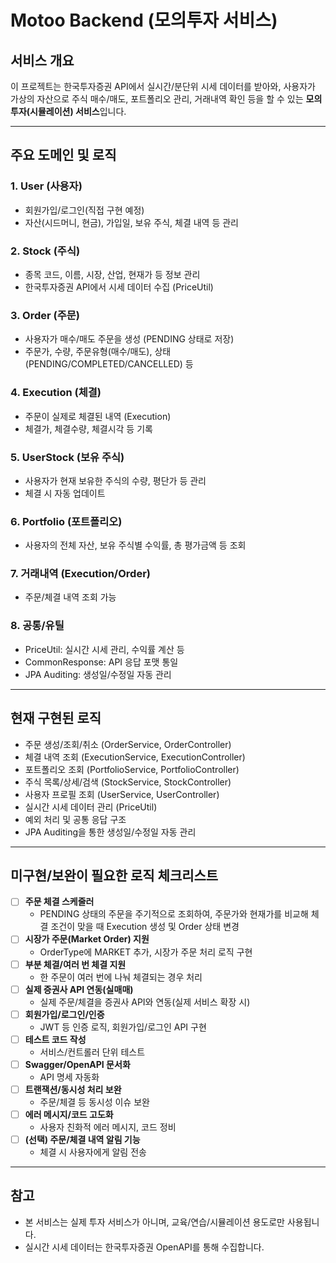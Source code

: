 # Motoo Backend (모의투자 서비스)

## 서비스 개요

이 프로젝트는 한국투자증권 API에서 실시간/분단위 시세 데이터를 받아와, 사용자가 가상의 자산으로 주식 매수/매도, 포트폴리오 관리, 거래내역 확인 등을 할 수 있는 **모의투자(시뮬레이션) 서비스**입니다.

---

## 주요 도메인 및 로직

### 1. **User (사용자)**

- 회원가입/로그인(직접 구현 예정)
- 자산(시드머니, 현금), 가입일, 보유 주식, 체결 내역 등 관리

### 2. **Stock (주식)**

- 종목 코드, 이름, 시장, 산업, 현재가 등 정보 관리
- 한국투자증권 API에서 시세 데이터 수집 (PriceUtil)

### 3. **Order (주문)**

- 사용자가 매수/매도 주문을 생성 (PENDING 상태로 저장)
- 주문가, 수량, 주문유형(매수/매도), 상태(PENDING/COMPLETED/CANCELLED) 등

### 4. **Execution (체결)**

- 주문이 실제로 체결된 내역 (Execution)
- 체결가, 체결수량, 체결시각 등 기록

### 5. **UserStock (보유 주식)**

- 사용자가 현재 보유한 주식의 수량, 평단가 등 관리
- 체결 시 자동 업데이트

### 6. **Portfolio (포트폴리오)**

- 사용자의 전체 자산, 보유 주식별 수익률, 총 평가금액 등 조회

### 7. **거래내역 (Execution/Order)**

- 주문/체결 내역 조회 가능

### 8. **공통/유틸**

- PriceUtil: 실시간 시세 관리, 수익률 계산 등
- CommonResponse: API 응답 포맷 통일
- JPA Auditing: 생성일/수정일 자동 관리

---

## 현재 구현된 로직

- 주문 생성/조회/취소 (OrderService, OrderController)
- 체결 내역 조회 (ExecutionService, ExecutionController)
- 포트폴리오 조회 (PortfolioService, PortfolioController)
- 주식 목록/상세/검색 (StockService, StockController)
- 사용자 프로필 조회 (UserService, UserController)
- 실시간 시세 데이터 관리 (PriceUtil)
- 예외 처리 및 공통 응답 구조
- JPA Auditing을 통한 생성일/수정일 자동 관리

---

## 미구현/보완이 필요한 로직 체크리스트

- [ ] **주문 체결 스케줄러**
  - PENDING 상태의 주문을 주기적으로 조회하여, 주문가와 현재가를 비교해 체결 조건이 맞을 때 Execution 생성 및 Order 상태 변경
- [ ] **시장가 주문(Market Order) 지원**
  - OrderType에 MARKET 추가, 시장가 주문 처리 로직 구현
- [ ] **부분 체결/여러 번 체결 지원**
  - 한 주문이 여러 번에 나눠 체결되는 경우 처리
- [ ] **실제 증권사 API 연동(실매매)**
  - 실제 주문/체결을 증권사 API와 연동(실제 서비스 확장 시)
- [ ] **회원가입/로그인/인증**
  - JWT 등 인증 로직, 회원가입/로그인 API 구현
- [ ] **테스트 코드 작성**
  - 서비스/컨트롤러 단위 테스트
- [ ] **Swagger/OpenAPI 문서화**
  - API 명세 자동화
- [ ] **트랜잭션/동시성 처리 보완**
  - 주문/체결 등 동시성 이슈 보완
- [ ] **에러 메시지/코드 고도화**
  - 사용자 친화적 에러 메시지, 코드 정비
- [ ] **(선택) 주문/체결 내역 알림 기능**
  - 체결 시 사용자에게 알림 전송

---

## 참고

- 본 서비스는 실제 투자 서비스가 아니며, 교육/연습/시뮬레이션 용도로만 사용됩니다.
- 실시간 시세 데이터는 한국투자증권 OpenAPI를 통해 수집합니다.
